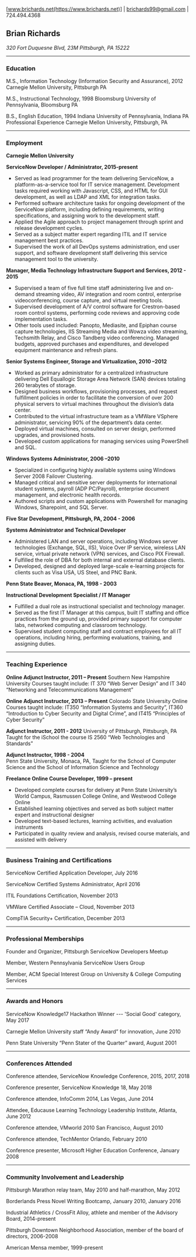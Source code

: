 [www.brichards.net(https://www.brichards.net)] | [brichards99@gmail.com](mailto:brichards99@gmail.com) | 724.494.4368

## Brian Richards
*320 Fort Duquesne Blvd, 23M*
*Pittsburgh, PA 15222*

***
### Education
M.S., Information Technology (Information Security and Assurance), 2012
Carnegie Mellon University, Pittsburgh PA

M.S., Instructional Technology, 1998
Bloomsburg University of Pennsylvania, Bloomsburg PA

B.S., English Education, 1994
Indiana University of Pennsylvania, Indiana PA
Professional Experience
Carnegie Mellon University, Pittsburgh, PA

***
### Employment
**Carnegie Mellon University**

**ServiceNow Developer / Administrator, 2015-present**
* Served as lead programmer for the team delivering ServiceNow, a platform-as-a-service tool for IT service management. 
Development tasks required working with Javascript, CSS, and HTML for GUI development, as well as LDAP and XML for integration tasks.
* Performed software architecture tasks for ongoing development of the ServiceNow platform, including defining requirements, writing specifications, and assigning work to the development staff.  
* Applied the Agile approach to project management through sprint and release development cycles.
* Served as a subject matter expert regarding ITIL and IT service management best practices.
* Supervised the work of all DevOps systems administration, end user support, and software development staff delivering this service management tool to the university.

**Manager, Media Technology Infrastructure Support and Services, 2012 - 2015**
* Supervised a team of five full time staff administering live and on-demand streaming video, AV integration and room control, enterprise videoconferencing, course capture, and virtual meeting tools.
* Supervised development of A/V control software for Crestron-based room control systems, performing code reviews and approving code implementation tasks.
* Other tools used included: Panopto, Mediasite, and Epiphan course capture technologies, IIS Streaming Media and Wowza video streaming, Techsmith Relay, and Cisco Tandberg video conferencing.
Managed budgets, approved purchases and expenditures, and developed equipment maintenance and refresh plans.

**Senior Systems Engineer, Storage and Virtualization, 2010 –2012**
* Worked as primary administrator for a centralized infrastructure delivering Dell Equallogic Storage Area Network (SAN) devices totaling 260 terabytes of storage. 
* Designed business workflows, provisioning processes, and request fulfillment policies in order to facilitate the conversion of over 200 physical servers to virtual machines throughout the division’s data center.
* Contributed to the virtual infrastructure team as a VMWare VSphere administrator, servicing 90% of the department’s data center. 
* Deployed virtual machines, consulted on server design, performed upgrades, and provisioned hosts.
* Developed custom applications for managing services using PowerShell and SQL.

**Windows Systems Administrator, 2006 –2010**
* Specialized in configuring highly available systems using Windows Server 2008 Failover Clustering.
* Managed critical and sensitive server deployments for international student systems, payroll (ADP PC/Payroll), enterprise document management, and electronic health records.
* Authored scripts and custom applications with Powershell for managing Windows, Sharepoint, and SQL Server.

**Five Star Development, Pittsburgh, PA, 2004 - 2006**

**Systems Administrator and Technical Developer**
* Administered LAN and server operations, including Windows server technologies (Exchange, SQL, IIS), Voice Over IP service, wireless LAN service, virtual private network (VPN) services, and Cisco PIX Firewall.
* Fulfilled the role of DBA for both internal and external database clients.  
* Developed, designed and deployed large-scale e-learning projects for clients such as Visa USA, US Steel, and PNC Bank.

**Penn State Beaver, Monaca, PA, 1998 - 2003**

**Instructional Development Specialist / IT Manager**
* Fulfilled a dual role as instructional specialist and technology manager.
* Served as the first IT Manager at this campus, built IT staffing and office practices from the ground up, provided primary support for computer labs, networked computing and classroom technology.
* Supervised student computing staff and contract employees for all IT operations, including hiring, performing evaluations, training, and assigning duties.

***
### Teaching Experience

**Online Adjunct Instructor, 2011 – Present**
Southern New Hampshire University
Courses taught include:  IT 370 “Web Server Design” and IT 340 “Networking and Telecommunications Management”

**Online Adjunct Instructor, 2013 – Present**
Colorado State University Online
Courses taught include:  IT350 “Information Systems and Security”, IT360 “Introduction to Cyber Security and Digital Crime”, and IT415 “Principles of Cyber Security”

**Adjunct Instructor, 2011 - 2012**
University of Pittsburgh, Pittsburgh, PA
Taught for the iSchool the course IS 2560 “Web Technologies and Standards”

**Adjunct Instructor, 1998 - 2004**		
Penn State University, Monaca, PA, 
Taught for the School of Computer Science and the School of Information Science and Technology

**Freelance Online Course Developer, 1999 – present**

* Developed complete courses for delivery at Penn State University’s World Campus, Rasmussen College Online, and Westwood College Online
* Established learning objectives and served as both subject matter expert and instructional designer
* Developed text-based lectures, learning activities, and evaluation instruments 
* Participated in quality review and analysis, revised course materials, and assisted with delivery

***
### Business Training and Certifications
ServiceNow Certified Application Developer, July 2016

ServiceNow Certified Systems Administrator, April 2016

ITIL Foundations Certification, November 2013

VMWare Certified Associate – Cloud, November 2013

CompTIA Security+ Certification, December 2013

***
### Professional Memberships
Founder and Organizer, Pittsburgh ServiceNow Developers Meetup

Member, Western Pennsylvania ServiceNow Users Group

Member, ACM Special Interest Group on University & College Computing Services

***
### Awards and Honors
ServiceNow Knowledge17 Hackathon Winner --- 'Social Good' category, May 2017

Carnegie Mellon University staff “Andy Award” for innovation, June 2010

Penn State University “Penn Stater of the Quarter” award, August 2001

***
### Conferences Attended
Conference attendee, ServiceNow Knowledge Conference, 2015, 2017, 2018

Conference presenter, ServiceNow Knowledge 18, May 2018

Conference attendee, InfoComm 2014, Las Vegas, June 2014

Attendee, Educause Learning Technology Leadership Institute, Atlanta, June 2012

Conference attendee, VMworld 2010 San Francisco, August 2010

Conference attendee, TechMentor Orlando, February 2010

Conference presenter, Microsoft Higher Education Conference, January 2008

***
### Community Involvement and Leadership
Pittsburgh Marathon relay team, May 2010 and half-marathon, May 2012

Borderlands Press Novel Writing Bootcamp, January 2010, January 2016

Industrial Athletics / CrossFit Alloy, athlete and member of the Advisory Board, 2014-present

Pittsburgh Downtown Neighborhood Association, member of the board of directors, 2006-2008

American Mensa member, 1999-present


